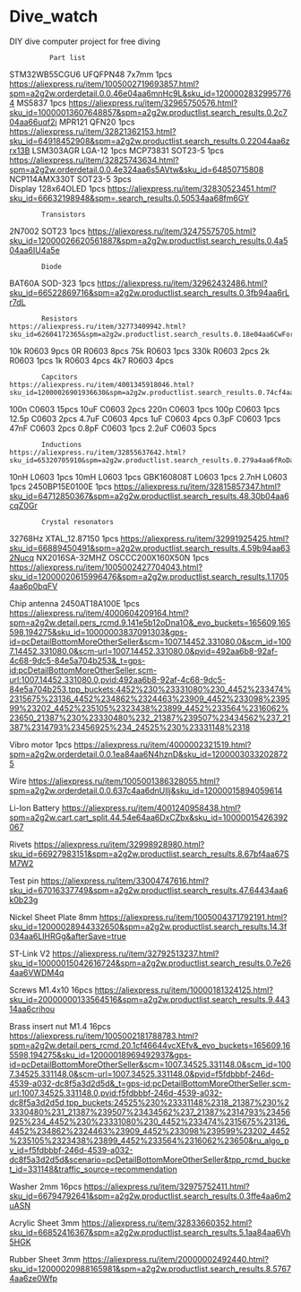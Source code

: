 # Dive_watch
DIY dive computer project for free diving


              Part list
              
STM32WB55CGU6		      UFQFPN48 7x7mm		      1pcs		    https://aliexpress.ru/item/1005002719693857.html?spm=a2g2w.orderdetail.0.0.46e04aa6mnHc9L&sku_id=12000028329957764
MS5837									                  1pcs		https://aliexpress.ru/item/32965750576.html?sku_id=10000013607648857&spm=a2g2w.productlist.search_results.0.2c704aa66uqf2i
MPR121				QFN20				1pcs		https://aliexpress.ru/item/32821362153.html?sku_id=64918452908&spm=a2g2w.productlist.search_results.0.22044aa6zrx13B
LSM303AGR			LGA-12				1pcs
MCP73831			SOT23-5				1pcs		https://aliexpress.ru/item/32825743634.html?spm=a2g2w.orderdetail.0.0.4e324aa6s5AVtw&sku_id=64850715808
NCP114AMX330T		SOT23-5				3pcs						
Display				128x64OLED			1pcs		https://aliexpress.ru/item/32830523451.html?sku_id=66632198948&spm=.search_results.0.50534aa68fm6GY

			Transistors
2N7002				SOT23				1pcs		https://aliexpress.ru/item/32475575705.html?sku_id=12000026620561887&spm=a2g2w.productlist.search_results.0.4a504aa6IU4a5e

			Diode
BAT60A				SOD-323				1pcs		https://aliexpress.ru/item/32962432486.html?sku_id=66522869716&spm=a2g2w.productlist.search_results.0.3fb94aa6rLr7dL

			Resistors								https://aliexpress.ru/item/32773409942.html?sku_id=62604172365&spm=a2g2w.productlist.search_results.0.18e04aa6CwFor5
10k					R0603				9pcs
0R					R0603				8pcs
75k					R0603				1pcs
330k				R0603				2pcs
2k					R0603				1pcs
1k					R0603				4pcs
4k7					R0603				4pcs

			Capcitors								https://aliexpress.ru/item/4001345918046.html?sku_id=12000026901936630&spm=a2g2w.productlist.search_results.0.74cf4aa6zZPyfM
100n				C0603				15pcs
10uF				C0603				2pcs
220n				C0603				1pcs
100p				C0603				1pcs
12.5p				C0603				2pcs
4.7uF				C0603				4pcs
1uF					C0603				4pcs
0.3pF				C0603				1pcs
47nF				C0603				2pcs
0.8pF				C0603				1pcs
2.2uF				C0603				5pcs

			Inductions								https://aliexpress.ru/item/32855637642.html?sku_id=65320705910&spm=a2g2w.productlist.search_results.0.279a4aa6fRoDaM
10nH				    L0603				1pcs
10mH				    L0603				1pcs
GBK160808T			L0603				1pcs
2.7nH				    L0603				1pcs
2450BP15E0100E							1pcs		https://aliexpress.ru/item/32815857347.html?sku_id=64712850367&spm=a2g2w.productlist.search_results.48.30b04aa6cqZ0Gr

			Crystal resonators
32768Hz				XTAL_12.87150		1pcs		https://aliexpress.ru/item/32991925425.html?sku_id=66889450491&spm=a2g2w.productlist.search_results.4.59b94aa632Nucq
NX2016SA-32MHZ		OSCCC200X160X50N	1pcs		https://aliexpress.ru/item/1005002427704043.html?sku_id=12000020615996476&spm=a2g2w.productlist.search_results.1.17054aa6p0bqFV

Chip antenna		2450AT18A100E		1pcs		https://aliexpress.ru/item/4000604209164.html?spm=a2g2w.detail.pers_rcmd.9.141e5b12oDna1O&_evo_buckets=165609,165598,194275&sku_id=10000003837091303&gps-id=pcDetailBottomMoreOtherSeller&scm=1007.14452.331080.0&scm_id=1007.14452.331080.0&scm-url=1007.14452.331080.0&pvid=492aa6b8-92af-4c68-9dc5-84e5a704b253&_t=gps-id:pcDetailBottomMoreOtherSeller,scm-url:1007.14452.331080.0,pvid:492aa6b8-92af-4c68-9dc5-84e5a704b253,tpp_buckets:4452%230%23331080%230_4452%233474%2315675%23136_4452%234862%2324463%23909_4452%233098%239599%23202_4452%235105%2323438%23899_4452%233564%2316062%23650_21387%230%23330480%232_21387%239507%23434562%237_21387%2314793%23456925%234_24525%230%23331148%2318

Vibro motor								1pcs		https://aliexpress.ru/item/4000002321519.html?spm=a2g2w.orderdetail.0.0.1ea84aa6N4hznD&sku_id=12000030332028725

Wire												https://aliexpress.ru/item/1005001386328055.html?spm=a2g2w.orderdetail.0.0.637c4aa6dnUIlj&sku_id=12000015894059614

Li-Ion Battery										https://aliexpress.ru/item/4001240958438.html?spm=a2g2w.cart.cart_split.44.54e64aa6DxCZbx&sku_id=10000015426392067

Rivets												https://aliexpress.ru/item/32998928980.html?sku_id=66927983151&spm=a2g2w.productlist.search_results.8.67bf4aa67SM7W2

Test pin											https://aliexpress.ru/item/33004747616.html?sku_id=67016337749&spm=a2g2w.productlist.search_results.47.64434aa6k0b23g

Nickel Sheet Plate	8mm								https://aliexpress.ru/item/1005004371792191.html?sku_id=12000028944332650&spm=a2g2w.productlist.search_results.14.3f034aa6LIHRGg&afterSave=true

ST-Link V2											https://aliexpress.ru/item/32792513237.html?sku_id=10000015042616724&spm=a2g2w.productlist.search_results.0.7e264aa6VWDM4q

Screws M1.4x10			16pcs						https://aliexpress.ru/item/10000181324125.html?sku_id=20000000133564516&spm=a2g2w.productlist.search_results.9.44314aa6crihou

Brass insert nut M1.4	16pcs						https://aliexpress.ru/item/1005002181788783.html?spm=a2g2w.detail.pers_rcmd.20.1cf46644vcXEfv&_evo_buckets=165609,165598,194275&sku_id=12000018969492937&gps-id=pcDetailBottomMoreOtherSeller&scm=1007.34525.331148.0&scm_id=1007.34525.331148.0&scm-url=1007.34525.331148.0&pvid=f5fdbbbf-246d-4539-a032-dc8f5a3d2d5d&_t=gps-id:pcDetailBottomMoreOtherSeller,scm-url:1007.34525.331148.0,pvid:f5fdbbbf-246d-4539-a032-dc8f5a3d2d5d,tpp_buckets:24525%230%23331148%2318_21387%230%23330480%231_21387%239507%23434562%237_21387%2314793%23456925%234_4452%230%23331080%230_4452%233474%2315675%23136_4452%234862%2324463%23909_4452%233098%239599%23202_4452%235105%2323438%23899_4452%233564%2316062%23650&ru_algo_pv_id=f5fdbbbf-246d-4539-a032-dc8f5a3d2d5d&scenario=pcDetailBottomMoreOtherSeller&tpp_rcmd_bucket_id=331148&traffic_source=recommendation

Washer 2mm				16pcs						https://aliexpress.ru/item/32975752411.html?sku_id=66794792641&spm=a2g2w.productlist.search_results.0.3ffe4aa6m2uASN

Acrylic Sheet 			3mm							https://aliexpress.ru/item/32833660352.html?sku_id=66852416367&spm=a2g2w.productlist.search_results.5.1aa84aa6Vh5HGK

Rubber Sheet			3mm							https://aliexpress.ru/item/20000002492440.html?sku_id=12000020988165981&spm=a2g2w.productlist.search_results.8.57674aa6ze0Wfp
	

